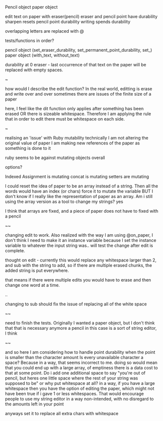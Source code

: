 Pencil object
paper object


edit text on paper with eraser(pencil)
eraser and pencil point have durability
sharpen resets pencil point durability
writing spends durability

overlapping letters are replaced with @


tests/functions in order?

pencil object (set_eraser_durability, set_permanent_point_durability, set_)
paper object (with_text, without_text)


durability at 0
eraser - last occurrence of that text on the paper will be replaced with empty spaces.

~

how would I describe the edit function?
In the real world, editting is erase and write over and over
sometimes there are issues of the finite size of a paper

here, I feel like the dit function only applies after something has been erased
OR there is sizeable whitespace. Therefore I am applying the rule that in order to edit
there must be whitespace on each side.



~

realising an 'issue' with Ruby mutability
technically I am not altering the original value of paper
I am making new references of the paper as something is done to it



ruby seems to be against mutating objects overall

options?

Indexed Assignment is mutating
concat is mutating
setters are mutating

I could reset the idea of paper to be an array instead of a string.
Then all the words would have an index (or chars)
force it to mutate the variable
BUT I don't know if I really like the representation of paper as an array.
Am i still using the array version as a tool to change my strings?
yes

I think that arrays are fixed, and a piece of paper does not have to fixed with a pencil

~~

changing edit to work. Also realized with the way I am using @on_paper, I don't think I need
to make it an instance variable because I set the instance variable to whatever the
input string was.. will test the change after edit is complete.

thought on edit - currently this would replace any whitespace larger than 2, and sub with
the string to add, so if there are multiple erased chunks, the added string is
put everywhere.

that means if there were multiple edits you would have to erase and then change
one word at a time.

..

changing to sub should fix the issue of replacing all of the white space

~~

need to finish the tests. Originally I wanted a paper object,
but I don't think that that is necessary anymore
a pencil in this case is a sort of string editor, I think


~~

and so here I am considering how to handle point durability when the point is smaller than the character amount
Is every unavailable character a space? Because in a way, that seems incorrect to me.
doing so would mean that you could end up with a large array, of emptiness
there is a data cost to that at some point. Do i add one additional space to say
"you're out of pencil, but heres one little space where the rest of your string was supposed to be"
or why put whitespace at all? in a way, if you have a large whitespace then you have the option
of editing the paper, which might not have been true if i gave 1 or less whitespaces.
That would encourage people to use my string editor in a way non-intended,
with no disregard to the amounts left in your point

anyways set it to replace all extra chars with whitespace

